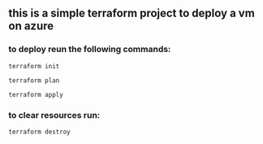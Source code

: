## this is a simple terraform project to deploy a vm on azure

### to deploy reun the following commands:
```
terraform init
```
```
terraform plan
```
```
terraform apply
```
### to clear resources run:
```
terraform destroy
```
